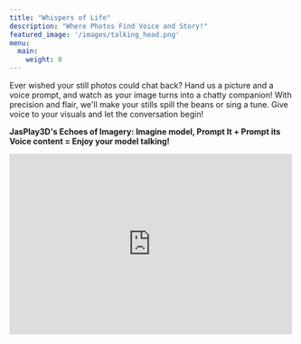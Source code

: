 ```yaml
---
title: "Whispers of Life"
description: "Where Photos Find Voice and Story!"
featured_image: '/images/talking_head.png'
menu:
  main:
    weight: 0
---
```


Ever wished your still photos could chat back? Hand us a picture and a voice prompt, and watch as your image turns into a chatty companion! With precision and flair, we'll make your stills spill the beans or sing a tune. Give voice to your visuals and let the conversation begin!

**JasPlay3D's Echoes of Imagery: Imagine model, Prompt It + Prompt its Voice content = Enjoy your model talking!**

<iframe width="500" height="320" src="https://www.youtube.com/embed/fQX-Eggedx0?version=3&loop=1&playlist=fQX-Eggedx0" title="YouTube video player" 
frameborder="0" allow="accelerometer; autoplay; clipboard-write; encrypted-media; gyroscope; picture-in-picture; web-share" allowfullscreen></iframe>

